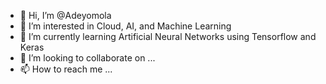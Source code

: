 - 👋 Hi, I’m @Adeyomola
- 👀 I’m interested in Cloud, AI, and Machine Learning 
- 🌱 I’m currently learning Artificial Neural Networks using Tensorflow and Keras
- 💞️ I’m looking to collaborate on ...
- 📫 How to reach me ...

<!---
Adeyomola/Adeyomola is a ✨ special ✨ repository because its `README.md` (this file) appears on your GitHub profile.
You can click the Preview link to take a look at your changes.
--->
